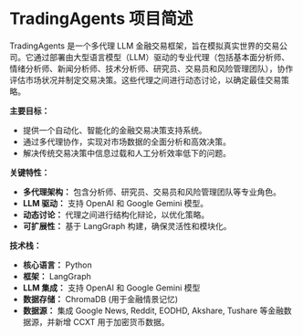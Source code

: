 # TradingAgents 项目简述

TradingAgents 是一个多代理 LLM 金融交易框架，旨在模拟真实世界的交易公司。它通过部署由大型语言模型（LLM）驱动的专业代理（包括基本面分析师、情绪分析师、新闻分析师、技术分析师、研究员、交易员和风险管理团队），协作评估市场状况并制定交易决策。这些代理之间进行动态讨论，以确定最佳交易策略。

**主要目标：**
*   提供一个自动化、智能化的金融交易决策支持系统。
*   通过多代理协作，实现对市场数据的全面分析和高效决策。
*   解决传统交易决策中信息过载和人工分析效率低下的问题。

**关键特性：**
*   **多代理架构：** 包含分析师、研究员、交易员和风险管理团队等专业角色。
*   **LLM 驱动：** 支持 OpenAI 和 Google Gemini 模型。
*   **动态讨论：** 代理之间进行结构化辩论，以优化策略。
*   **可扩展性：** 基于 LangGraph 构建，确保灵活性和模块化。

**技术栈：**
*   **核心语言：** Python
*   **框架：** LangGraph
*   **LLM 集成：** 支持 OpenAI 和 Google Gemini 模型
*   **数据存储：** ChromaDB (用于金融情景记忆)
*   **数据源：** 集成 Google News, Reddit, EODHD, Akshare, Tushare 等金融数据源，并新增 CCXT 用于加密货币数据。